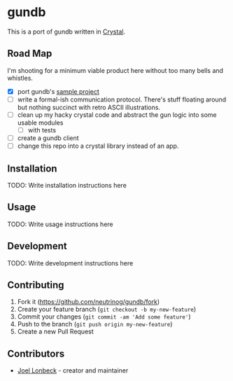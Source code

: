 # gundb

This is a port of gundb written in [Crystal](https://crystal-lang.org/).

## Road Map

I'm shooting for a minimum viable product here without too many bells and whistles.

* [x] port gundb's [sample project](https://github.com/gundb/port)
* [ ] write a formal-ish communication protocol. There's stuff floating around but nothing succinct with retro ASCII illustrations.
* [ ] clean up my hacky crystal code and abstract the gun logic into some usable modules
  * [ ]  with tests
* [ ] create a gundb client
* [ ] change this repo into a crystal library instead of an app.

## Installation

TODO: Write installation instructions here

## Usage

TODO: Write usage instructions here

## Development

TODO: Write development instructions here

## Contributing

1. Fork it (<https://github.com/neutrinog/gundb/fork>)
2. Create your feature branch (`git checkout -b my-new-feature`)
3. Commit your changes (`git commit -am 'Add some feature'`)
4. Push to the branch (`git push origin my-new-feature`)
5. Create a new Pull Request

## Contributors

- [Joel Lonbeck](https://github.com/neutrinog) - creator and maintainer

